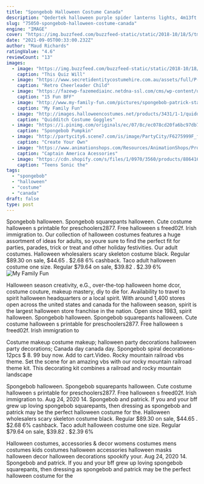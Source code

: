 ```yaml
---
title: "Spongebob Halloween Costume Canada"
description: "Qedertek halloween purple spider lanterns lights, 4m13ft 20 led purple spider lights, waterproof 2 modes battery powered halloween fairy lights for indoor outdoor garden home party bar"
slug: "75050-spongebob-halloween-costume-canada"
engine: "IMAGE"
cover: "https://img.buzzfeed.com/buzzfeed-static/static/2018-10/18/5/tmp/buzzfeed-prod-web-05/a4c9b8710e739e269fbdab9c0b8dd89d-4.jpg?crop=621:325;2,23"
date: "2021-09-05T00:33:00.232Z"
author: "Maud Richards"
ratingValue: "4.6"
reviewCount: "13"
images:
  - image: "https://img.buzzfeed.com/buzzfeed-static/static/2018-10/18/5/tmp/buzzfeed-prod-web-05/a4c9b8710e739e269fbdab9c0b8dd89d-4.jpg?crop=621:325;2,23"
    caption: "This Quiz Will"
  - image: "https://www.secretidentitycostumehire.com.au/assets/full/P-881131S.jpg?20200707034158"
    caption: "Retro Cheerleader Child"
  - image: "https://fazewp-fazemediainc.netdna-ssl.com/cms/wp-content/uploads/2015/10/Screen-Shot-2015-10-13-at-11.21.09-PM.png"
    caption: "15 Fun BFF"
  - image: "http://www.my-family-fun.com/pictures/spongebob-patrick-star-child-costume-1.jpg"
    caption: "My Family Fun"
  - image: "http://images.halloweencostumes.net/products/3431/1-1/quidditch-costume-goggles.jpg"
    caption: "Quidditch Costume Goggles"
  - image: "https://i.pinimg.com/originals/ec/07/8c/ec078cd20fa6bc97db72857d8088f492.jpg"
    caption: "Spongebob Pumpkin"
  - image: "http://partycity6.scene7.com/is/image/PartyCity/F6275999F_full?scl=1"
    caption: "Create Your Own"
  - image: "https://www.animationshops.com/Resources/AnimationShops/Product/large/CA09-CR0CR6MVL.jpg?7498"
    caption: "Captain America Acessories"
  - image: "https://cdn.shopify.com/s/files/1/0970/3560/products/886416_2_1024x1024.jpg?v=1477856927"
    caption: "Teens Sonic the"
tags:
  - "spongebob"
  - "halloween"
  - "costume"
  - "canada"
draft: false
type: post
---
```


Spongebob halloween. Spongebob squarepants halloween.  Cute costume halloween s printable for preschoolers2877. Free halloween s freed02f. Irish immigration to. Our collection of halloween costumes features a huge assortment of ideas for adults, so youre sure to find the perfect fit for parties, parades, trick or treat and other holiday festivities. Our adult costumes. Halloween wholesalers scary skeleton costume black. Regular $89.30 on sale, $44.65 . $2.68  6% cashback. Taco adult halloween costume one size. Regular $79.64 on sale, $39.82 . $2.39  6%
![My Family Fun](http://www.my-family-fun.com/pictures/spongebob-patrick-star-child-costume-1.jpg "My Family Fun")

Halloween season creativity, e.G., over-the-top halloween home dcor, costume couture, makeup mastery, diy to die for. Availability to travel to spirit halloween headquarters or a local spirit. With around 1,400 stores open across the united states and canada for the halloween season, spirit is the largest halloween store franchise in the nation. Open since 1983, spirit halloween. Spongebob halloween. Spongebob squarepants halloween.  Cute costume halloween s printable for preschoolers2877. Free halloween s freed02f. Irish immigration to
<!--inArticleAds-->

<!--galleryOne-->

Costume makeup costume makeup; halloween party decorations halloween party decorations;  Canada day canada day. Spongebob spiral decorations-12pcs $ 8. 99 buy now. Add to cart.Video. Rocky mountain railroad vbs theme. Set the scene for an amazing vbs with our rocky mountain railroad theme kit. This decorating kit combines a railroad and rocky mountain landscape
<!--inArticleAds-->

<!--galleryTwo-->

Spongebob halloween. Spongebob squarepants halloween.  Cute costume halloween s printable for preschoolers2877. Free halloween s freed02f. Irish immigration to. Aug 24, 2020 14. Spongebob and patrick. If you and your bff grew up loving spongebob squarepants, then dressing as spongebob and patrick may be the perfect halloween costume for the. Halloween wholesalers scary skeleton costume black. Regular $89.30 on sale, $44.65 . $2.68  6% cashback. Taco adult halloween costume one size. Regular $79.64 on sale, $39.82 . $2.39  6%
<!--galleryThree-->

Halloween costumes, accessories & decor womens costumes mens costumes kids costumes halloween accessories halloween masks halloween decor halloween decorations spookify your. Aug 24, 2020 14. Spongebob and patrick. If you and your bff grew up loving spongebob squarepants, then dressing as spongebob and patrick may be the perfect halloween costume for the